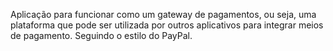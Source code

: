 Aplicação para funcionar como um gateway de pagamentos, ou seja, uma plataforma que pode ser utilizada por outros aplicativos para integrar meios de pagamento. Seguindo o estilo do PayPal.
